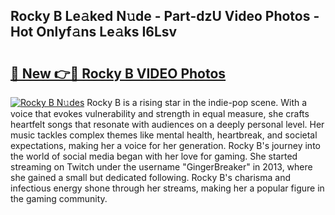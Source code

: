 ## Rocky B Le𝚊ked N𝚞de - Part-dzU Video Photos - Hot Onlyf𝚊ns Le𝚊ks I6Lsv

# <h2><a href="http://ab53693.deff.icu/?id=Rocky+B">🔗 New 👉🔴 Rocky B VIDEO Photos</a></h2>

[![Rocky B N𝚞des](https://i.imgur.com/rIISA9y.gif)](http://ab53693.deff.icu/?id=Rocky+B)
Rocky B is a rising star in the indie-pop scene. With a voice that evokes vulnerability and strength in equal measure, she crafts heartfelt songs that resonate with audiences on a deeply personal level. Her music tackles complex themes like mental health, heartbreak, and societal expectations, making her a voice for her generation. Rocky B's journey into the world of social media began with her love for gaming. She started streaming on Twitch under the username "GingerBreaker" in 2013, where she gained a small but dedicated following. Rocky B's charisma and infectious energy shone through her streams, making her a popular figure in the gaming community.
